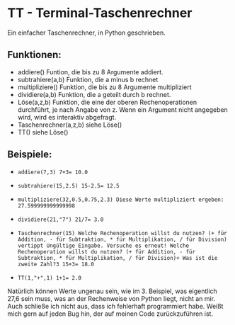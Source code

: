# TT - Terminal-Taschenrechner
Ein einfacher Taschenrechner, in Python geschrieben.
## Funktionen:
- addiere() Funtion, die bis zu 8 Argumente addiert. 
- subtrahiere(a,b) Funktion, die a minus b rechnet
- multipliziere() Funktion, die bis zu 8 Argumente multipliziert
- dividiere(a,b) Funktion, die a geteilt durch b rechnet.
- Löse(a,z,b) Funktion, die eine der oberen Rechenoperationen durchführt, je nach Angabe von z. Wenn ein Argument nicht angegeben wird, wird es interaktiv abgefragt.
- Taschenrechner(a,z,b) siehe Löse()
- TT() siehe Löse() 

## Beispiele:
- `addiere(7,3)
7+3=
10.0`
  
- `subtrahiere(15,2.5)
15-2.5=
12.5`

- `multipliziere(32,0.5,0.75,2.3)
Diese Werte multipliziert ergeben:
27.599999999999998`

- `dividiere(21,"7")
21/7=
3.0`
  
- `Taschenrechner(15)
Welche Rechenoperation willst du nutzen? (+ für Addition, - für Subtraktion, * für Multiplikation, / für Division) vertippt
Ungültige Eingabe. Versuche es erneut!
Welche Rechenoperation willst du nutzen? (+ für Addition, - für Subtraktion, * für Multiplikation, / für Division)+
Was ist die zweite Zahl?3
15+3=
18.0`

- `TT(1,"+",1)
1+1=
2.0`

Natürlich können Werte ungenau sein, wie im 3. Beispiel, was eigentlich 27,6 sein muss, was an der Rechenweise von Python liegt, nicht an mir. Auch schließe ich nicht aus, dass ich fehlerhaft programmiert habe. Weißt mich gern auf jeden Bug hin, der auf meinen Code zurückzuführen ist.
